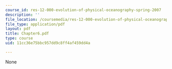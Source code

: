 ```yaml
---
course_id: res-12-000-evolution-of-physical-oceanography-spring-2007
description: ''
file_location: /coursemedia/res-12-000-evolution-of-physical-oceanography-spring-2007/11cc36e75bbc957dd9c8ff4af459dd4a_Chapter6.pdf
file_type: application/pdf
layout: pdf
title: Chapter6.pdf
type: course
uid: 11cc36e75bbc957dd9c8ff4af459dd4a

---
```

None